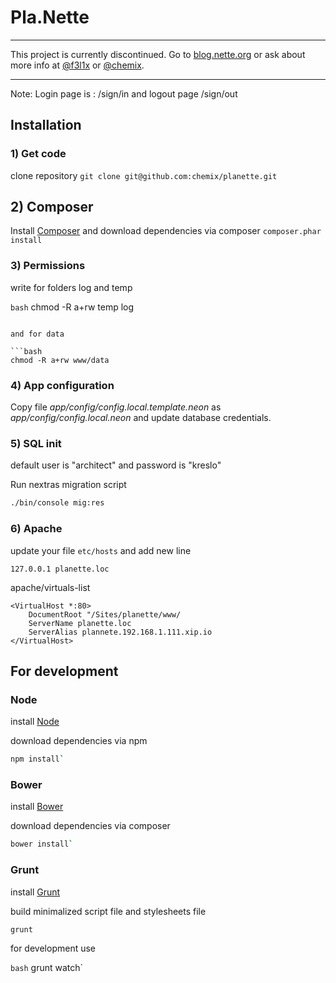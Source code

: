 Pla.Nette
==========================

-----

This project is currently discontinued. Go to [blog.nette.org](http://blog.nette.org) or ask about more info at [@f3l1x](https://github.com/f3l1x) or [@chemix](https://github.com/chemix).

----

Note: Login page is : /sign/in and logout page /sign/out

Installation
------------

### 1) Get code

clone repository `git clone git@github.com:chemix/planette.git`


## 2) Composer

Install [Composer](http://getcomposer.org) and download dependencies via composer `composer.phar install`


### 3) Permissions

write for folders log and temp

```bash```
chmod -R a+rw temp log
```

and for data

```bash
chmod -R a+rw www/data
```


### 4) App configuration

Copy file *app/config/config.local.template.neon* as *app/config/config.local.neon*
and update database credentials.


### 5) SQL init

default user is "architect" and password is "kreslo"

Run nextras migration script

```bash
./bin/console mig:res
```

### 6) Apache

update your file `etc/hosts` and add new line

`127.0.0.1 planette.loc`

apache/virtuals-list

```
<VirtualHost *:80>
    DocumentRoot "/Sites/planette/www/
    ServerName planette.loc
    ServerAlias plannete.192.168.1.111.xip.io
</VirtualHost>
```



For development
------------

### Node

install [Node](http://nodejs.org)

download dependencies via npm
```bash
npm install`
```


### Bower

install [Bower](http://bower.io)

download dependencies via composer
```bash
bower install`
```


### Grunt

install [Grunt](http://gruntjs.com)

build minimalized script file and stylesheets file
```bash
grunt
```

for development use

```bash```
grunt watch`
```
